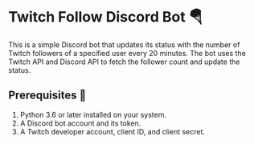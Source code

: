 # Twitch Follow Discord Bot 🪂
This is a simple Discord bot that updates its status with the number of Twitch followers of a specified user every 20 minutes. The bot uses the Twitch API and Discord API to fetch the follower count and update the status.

## Prerequisites 🔬
1. Python 3.6 or later installed on your system.  
1. A Discord bot account and its token.  
3. A Twitch developer account, client ID, and client secret. 

